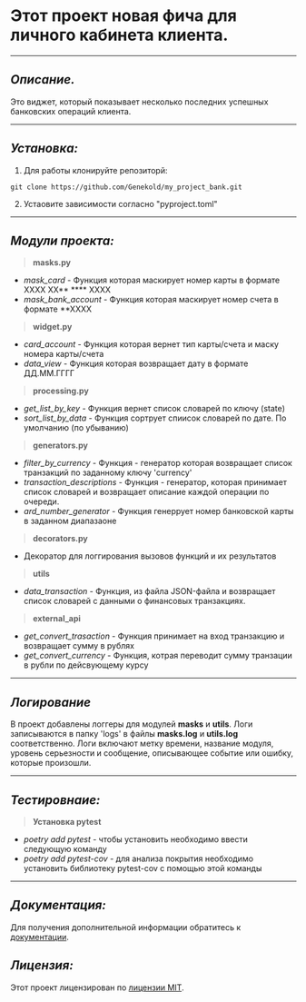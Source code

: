 # **Этот проект новая фича для личного кабинета клиента.**

___

## *Описание.*

Это виджет, который показывает несколько последних успешных банковских операций клиента.
___

## *Установка:*

1. Для работы клонируйте репозиторй:

```commandline
git clone https://github.com/Genekold/my_project_bank.git
```

2. Устаовите зависимости согласно "pyproject.toml"

___

## *Модули проекта:*

> **masks.py**

- *mask_card* - Функция которая маскирует номер карты в формате ХХХХ ХХ** **** ХХХХ
- *mask_bank_account* - Функция которая маскирует номер счета в формате **ХХХХ

> **widget.py**

- *card_account* - Функция которая вернет тип карты/счета и маску номера карты/счета
- *data_view* - Функция которая возвращает дату в формате ДД.ММ.ГГГГ

> **processing.py**

- *get_list_by_key* - Функция вернет список словарей по ключу (state)
- *sort_list_by_data* - Функция сортрует спиисок словарей по дате. По умолчанию (по убыванию)

> **generators.py**

- *filter_by_currency* - Функция - генератор которая возвращает список транзакций по заданному ключу 'currency'
- *transaction_descriptions* - Функция - генератор, которая принимает список словарей и возвращает описание каждой
  операции по очереди.
- *ard_number_generator* - Функция генеррует номер банковской карты в заданном диапазаоне

> **decorators.py**

- Декоратор для логгирования вызовов функций и их результатов

> **utils**

- *data_transaction* - Функция, из файла JSON-файла и возвращает список словарей с данными о финансовых транзакциях.

> **external_api**

- *get_convert_trasaction* - Функция принимает на вход транзакцию и возвращает сумму в рублях
- *get_convert_currency* - Функция, котрая переводит сумму транзации в рубли по дейсвующему курсу
___

## *Логирование*

В проект добавлены логгеры для модулей **masks** и **utils**. Логи записываются в папку 'logs' в файлы **masks.log**
и **utils.log** соответственно. Логи включают метку времени, название модуля, уровень серьезности и сообщение, 
описывающее событие или ошибку, которые произошли.
___

## *Тестировнаие:*

> **Установка pytest**

- *poetry add pytest* - чтобы установить необходимо ввести следующую команду
- *poetry add pytest-cov* - для анализа покрытия необходимо установить библиотеку pytest-cov с помощью этой команды

___

## *Документация:*

Для получения дополнительной информации обратитесь
к [документации](https://github.com/Genekold/my_project_bank/blob/main/README.md).

## *Лицензия:*

Этот проект лицензирован по [лицензии MIT](LICENSE).